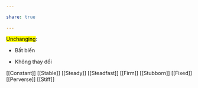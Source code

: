 ---  
share: true  
---  
<mark class="hltr-brown-wenge">Unchanging</mark>:  
- Bất biến  
- Không thay đổi   
[[Constant]] [[Stable]] [[Steady]] [[Steadfast]] [[Firm]] [[Stubborn]] [[Fixed]] [[Perverse]] [[Stiff]]